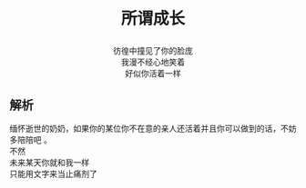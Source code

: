 # <p align='center'>所谓成长</p>
<div align='center'>

彷徨中撞见了你的脸庞<br>
我漫不经心地笑着<br>
好似你活着一样

</div>

## 解析
缅怀逝世的奶奶，如果你的某位你不在意的亲人还活着并且你可以做到的话，不妨多陪陪吧 。<br>
不然 <br>
未来某天你就和我一样 <br>
<span class='hl'>只能用文字来当止痛剂了</span>